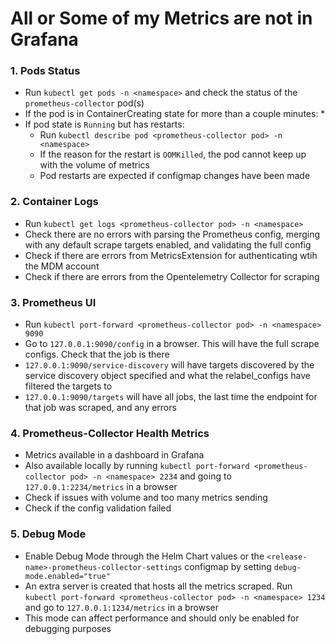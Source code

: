 # All or Some of my Metrics are not in Grafana
### 1. Pods Status
* Run `kubectl get pods -n <namespace>` and check the status of the `prometheus-collector` pod(s)
* If the pod is in ContainerCreating state for more than a couple minutes:
  *
* If pod state is `Running` but has restarts:
  * Run `kubectl describe pod <prometheus-collector pod> -n <namespace>`
  * If the reason for the restart is `OOMKilled`, the pod cannot keep up with the volume of metrics
  * Pod restarts are expected if configmap changes have been made
### 2. Container Logs
* Run `kubectl get logs <prometheus-collector pod> -n <namespace>`
* Check there are no errors with parsing the Prometheus config, merging with any default scrape targets enabled, and validating the full config
* Check if there are errors from MetricsExtension for authenticating wtih the MDM account
* Check if there are errors from the Opentelemetry Collector for scraping
### 3. Prometheus UI
* Run `kubectl port-forward <prometheus-collector pod> -n <namespace> 9090`
* Go to `127.0.0.1:9090/config` in a browser. This will have the full scrape configs. Check that the job is there
* `127.0.0.1:9090/service-discovery` will have targets discovered by the service discovery object specified and what the relabel_configs have filtered the targets to
* `127.0.0.1:9090/targets` will have all jobs, the last time the endpoint for that job was scraped, and any errors
### 4. Prometheus-Collector Health Metrics
* Metrics available in a dashboard in Grafana
* Also available locally by running `kubectl port-forward <prometheus-collector pod> -n <namespace> 2234` and going to `127.0.0.1:2234/metrics` in a browser
* Check if issues with volume and too many metrics sending
* Check if the config validation failed
### 5. Debug Mode
* Enable Debug Mode through the Helm Chart values or the `<release-name>-prometheus-collector-settings` configmap by setting `debug-mode.enabled="true"`
* An extra server is created that hosts all the metrics scraped. Run `kubectl port-forward <prometheus-collector pod> -n <namespace> 1234` and go to `127.0.0.1:1234/metrics` in a browser
* This mode can affect performance and should only be enabled for debugging purposes